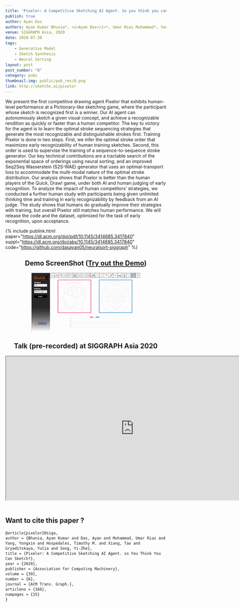 ```yaml
---
title: 'Pixelor: A Competitive Sketching AI Agent. So you think you can sketch?'
publish: true
author: Ayan Das
authors: Ayan Kumar Bhunia*, <i>Ayan Das</i>*, Umar Riaz Muhammad*, Yongxin Yang, Timothy Hospedales, Tao Xiang, Yulia Gryaditskaya and Yi-Zhe Song (* Equal Contribution)
venue: SIGGRAPH Asia, 2020
date: 2020-07-30
tags:
    - Generative Model
    - Sketch Synthesis
    - Neural Sorting
layout: post
post_number: "8"
category: pubs
thumbnail-img: public/pub_res/8.png
link: http://sketchx.ai/pixelor
---
```



We present the first competitive drawing agent Pixelor that exhibits human-level performance at a Pictionary-like sketching game, where the participant whose sketch is recognized first is a winner. Our AI agent can autonomously sketch a given visual concept, and achieve a recognizable rendition as quickly or faster than a human competitor. The key to victory for the agent is to learn the optimal stroke sequencing strategies that generate the most recognizable and distinguishable strokes first. Training Pixelor is done in two steps. First, we infer the optimal stroke order that maximizes early recognizability of human training sketches. Second, this order is used to supervise the training of a sequence-to-sequence stroke generator. Our key technical contributions are a tractable search of the exponential space of orderings using neural sorting; and an improved Seq2Seq Wasserstein (S2S-WAE) generator that uses an optimal-transport loss to accommodate the multi-modal nature of the optimal stroke distribution. Our analysis shows that Pixelor is better than the human players of the Quick, Draw! game, under both AI and human judging of early recognition. To analyze the impact of human competitors’ strategies, we conducted a further human study with participants being given unlimited thinking time and training in early recognizability by feedback from an AI judge. The study shows that humans do gradually improve their strategies with training, but overall Pixelor still matches human performance. We will release the code and the dataset, optimized for the task of early recognition, upon acceptance.

{% include publink.html paper="https://dl.acm.org/doi/pdf/10.1145/3414685.3417840" suppl="https://dl.acm.org/doi/abs/10.1145/3414685.3417840" code="https://github.com/dasayan05/neuralsort-siggraph" %}

<center>
    <h2>Demo ScreenShot (<a href="http://surrey.ac:9999/">Try out the Demo</a>)</h2>
    <figure>
    <img width="80%" src ="/public/pub_res/8_2.gif" />
    </figure>
</center>

<center>
<h2>Talk (pre-recorded) at SIGGRAPH Asia 2020</h2>
<iframe width="800" height="450" src="https://www.youtube.com/embed/oSk2x5HuCA8" frameborder="1" allow="accelerometer; autoplay; clipboard-write; encrypted-media; gyroscope; picture-in-picture" allowfullscreen></iframe>
</center>

<br>

## Want to cite this paper ?
```
@article{pixelor20siga,
author = {Bhunia, Ayan Kumar and Das, Ayan and Muhammad, Umar Riaz and Yang, Yongxin and Hospedales, Timothy M. and Xiang, Tao and Gryaditskaya, Yulia and Song, Yi-Zhe},
title = {Pixelor: A Competitive Sketching AI Agent. so You Think You Can Sketch?},
year = {2020},
publisher = {Association for Computing Machinery},
volume = {39},
number = {6},
journal = {ACM Trans. Graph.},
articleno = {166},
numpages = {15}
}
```
